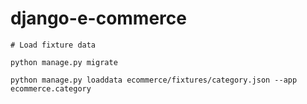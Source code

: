 # django-e-commerce

```
# Load fixture data

python manage.py migrate

python manage.py loaddata ecommerce/fixtures/category.json --app ecommerce.category
```